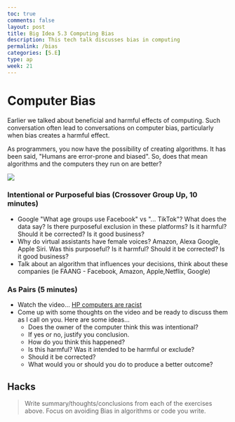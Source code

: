 ```yaml
---
toc: true
comments: false
layout: post
title: Big Idea 5.3 Computing Bias
description: This tech talk discusses bias in computing
permalink: /bias
categories: [5.E]
type: ap
week: 21
---
```


# Computer Bias
Earlier we talked about beneficial and harmful effects of computing.  Such conversation often lead to conversations on computer bias, particularly when bias creates a harmful effect.

As programmers, you now have the possibility of creating algorithms.  It has been said, "Humans are error-prone and biased".  So, does that mean algorithms and the computers they run on are better?

![]({{site.baseurl}}/images/computerbias.webp)

### Intentional or Purposeful bias (Crossover Group Up, 10 minutes)
* Google "What age groups use Facebook" vs "... TikTok"?  What does the data say?  Is there purposeful exclusion in these platforms?  Is it harmful?  Should it be corrected?  Is it good business?
* Why do virtual assistants have female voices? Amazon, Alexa Google, Apple Siri. Was this purposeful?  Is it harmful?  Should it be corrected?  Is it good business?
* Talk about an algorithm that influences your decisions, think about these companies (ie FAANG - Facebook, Amazon, Apple,Netflix, Google)


### As Pairs (5 minutes)
* Watch the video... [HP computers are racist](https://www.youtube.com/watch?v=t4DT3tQqgRM)
* Come up with some thoughts on the video and be ready to discuss them as I call on you.  Here are some ideas...
    * Does the owner of the computer think this was intentional?
    * If yes or no, justify you conclusion.
    * How do you think this happened?
    * Is this harmful?  Was it intended to be harmful or exclude?
    * Should it be corrected?
    * What would you or should you do to produce a better outcome?

## Hacks
> Write summary/thoughts/conclusions from each of the exercises above.  Focus on avoiding Bias in algorithms or code you write.
